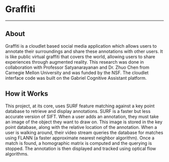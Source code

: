 # Graffiti
---
## About

Graffiti is a cloudlet based social media application which allows users to annotate their surroundings and share these annotations with other users.  It is like public virtual graffiti that covers the world, allowing users to share experiences through augmented reality.  This research was done in collaboration with Professor Satyanarayanan and Dr. Zhuo Chen from Carnegie Mellon University and was funded by the NSF.  The cloudlet interface code was built on the Gabriel Cognitive Assistant platform.

## How it Works

This project, at its core, uses SURF feature matching against a key point database to retrieve and display annotations.  SURF is a faster but less accurate version of SIFT.  When a user adds an annotation, they must take an image of the object they want to draw on.  This image is stored in the key point database, along with the relative location of the annotation.  When a user is walking around, their video stream queries the database for matches using FLANN (a faster approximate nearest neighbor algorithm).  Once a match is found, a homographic matrix is computed and the querying is stopped.  The annotation is then displayed and tracked using optical flow algorithms.
